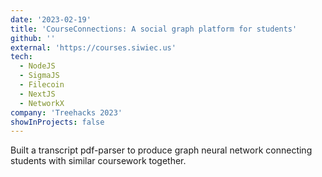 ```yaml
---
date: '2023-02-19'
title: 'CourseConnections: A social graph platform for students'
github: ''
external: 'https://courses.siwiec.us'
tech:
  - NodeJS
  - SigmaJS
  - Filecoin
  - NextJS
  - NetworkX
company: 'Treehacks 2023'
showInProjects: false
---
```


Built a transcript pdf-parser to produce graph neural network connecting students with similar coursework together.